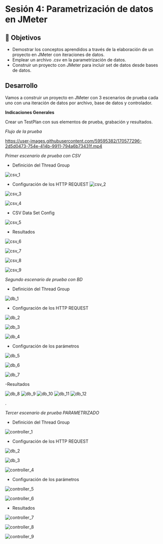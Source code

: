 # Sesión 4: Parametrización de datos en JMeter

## :dart: Objetivos

- Demostrar los conceptos aprendidos a través de la elaboración de un proyecto en JMeter con iteraciones de datos.
- Emplear un archivo .csv en la parametrización de datos.
- Construir un proyecto con JMeter para incluir set de datos desde bases de datos.


## Desarrollo

Vamos a construir un proyecto en JMeter con 3 escenarios de prueba cada uno con una iteración de datos por archivo, base de datos y controlador.

**Indicaciones Generales**

Crear un TestPlan con sus elementos de prueba, grabación y resultados.

*Flujo de la prueba*


https://user-images.githubusercontent.com/59595382/170577296-2d5d0473-754e-414b-9911-794a6b73431f.mp4


*Primer escenario de prueba con CSV*
- Definición del Thread Group
 
 ![csv_1](https://user-images.githubusercontent.com/59595382/170576432-3c105e06-796c-478c-ad64-a77342506856.PNG)

- Configuración de los HTTP REQUEST
 ![csv_2](https://user-images.githubusercontent.com/59595382/170576606-acb480a9-aedb-4087-863a-adb54ccbaab2.PNG)
 
 ![csv_3](https://user-images.githubusercontent.com/59595382/170576618-4b07cec9-684a-496f-bc6e-d62a81ac16e6.PNG)
 
 ![csv_4](https://user-images.githubusercontent.com/59595382/170576644-c3a92c6a-3b8b-4859-9b67-3ed44df954dc.PNG)
 
 - CSV Data Set Config
 
 ![csv_5](https://user-images.githubusercontent.com/59595382/170576711-9d4dcfea-4263-4b04-84bb-a6fef0a049a8.PNG)
 
 - Resultados
 
 ![csv_6](https://user-images.githubusercontent.com/59595382/170576716-37da4501-c596-482e-ab9d-8e75a83cb61e.PNG)
 
 ![csv_7](https://user-images.githubusercontent.com/59595382/170576731-a287db1f-932b-4375-a6e1-e1a2a470fe4e.PNG)
 
 ![csv_8](https://user-images.githubusercontent.com/59595382/170576746-a80097e8-5a28-4eb4-9b91-f0b54cefe063.PNG)
 
 ![csv_9](https://user-images.githubusercontent.com/59595382/170576757-b7a71c54-d2cf-45af-b446-b9dfb806dc45.PNG)



*Segundo escenario de prueba con BD*

- Definición del Thread Group

![db_1](https://user-images.githubusercontent.com/59595382/170576927-0815221b-2a41-4bc2-9672-6608cee77a07.PNG)

- Configuración de los HTTP REQUEST

![db_2](https://user-images.githubusercontent.com/77414220/170586965-19347f64-1e5b-419d-93e1-a90ab2b58d57.PNG)

![db_3](https://user-images.githubusercontent.com/77414220/170586980-90f7d7c2-bfa0-4ff4-84ca-a804c426ecc9.PNG)

![db_4](https://user-images.githubusercontent.com/59595382/170576957-d6ab7bee-f2a1-4b5b-ba8f-e51177e43295.PNG)

- Configuración de los parámetros

![db_5](https://user-images.githubusercontent.com/59595382/170576965-fdcf0f8c-c48a-4f2c-8745-3b306fec77ac.PNG)

![db_6](https://user-images.githubusercontent.com/59595382/170576975-45668aa7-dfd9-4013-badb-d90b7a811dea.PNG)

![db_7](https://user-images.githubusercontent.com/59595382/170576991-fabcc03d-9f4e-42c6-9d9f-9e7624be517c.PNG)

-Resultados

![db_8](https://user-images.githubusercontent.com/59595382/170576998-a3616734-f04c-4c9f-a51d-0efbd5c77581.PNG)
![db_9](https://user-images.githubusercontent.com/59595382/170577008-fe37366f-4c5e-4fd3-ac48-ba5553e43a80.PNG)
![db_10](https://user-images.githubusercontent.com/59595382/170586036-0e28caa1-0e2b-4b8c-9077-a7575bd49064.PNG)
![db_11](https://user-images.githubusercontent.com/59595382/170586044-9d276179-8af4-4fef-b185-b691a62b80a7.PNG)
![db_12](https://user-images.githubusercontent.com/59595382/170586054-15b84a93-f819-492d-9054-396cf60ff65d.PNG)


.

*Tercer escenario de prueba PARAMETRIZADO*

- Definición del Thread Group

![controller_1](https://user-images.githubusercontent.com/59595382/170581470-91fee62c-e1a5-463b-ba42-110ae822f88e.PNG)

- Configuración de los HTTP REQUEST

![db_2](https://user-images.githubusercontent.com/77414220/170586965-19347f64-1e5b-419d-93e1-a90ab2b58d57.PNG)

![db_3](https://user-images.githubusercontent.com/77414220/170586980-90f7d7c2-bfa0-4ff4-84ca-a804c426ecc9.PNG)

![controller_4](https://user-images.githubusercontent.com/59595382/170581737-7045432c-20b0-48c5-b87a-a5c2c7e1e5a8.PNG)

- Configuración de los parámetros

![controller_5](https://user-images.githubusercontent.com/59595382/170581748-be1d4e45-f83c-4378-b1d1-249485fcdc6d.PNG)

![controller_6](https://user-images.githubusercontent.com/59595382/170582062-a8dcec07-faa3-4f61-b8cb-82bfcf401b8b.PNG)

- Resultados

![controller_7](https://user-images.githubusercontent.com/59595382/170582251-4a18dcc1-4f5e-4f8d-80e8-c800196e5e4c.PNG)

![controller_8](https://user-images.githubusercontent.com/59595382/170582269-2f1c4de5-8852-48db-a6ce-5f5e0c81d9c2.PNG)

![controller_9](https://user-images.githubusercontent.com/59595382/170582294-f0c0a4eb-691d-41c5-bac8-30ddbe57904e.PNG)


